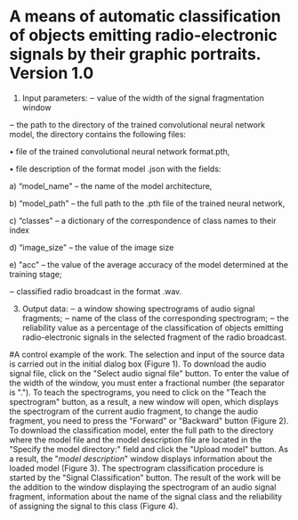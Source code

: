 # A means of automatic classification of objects emitting radio-electronic signals by their graphic portraits. Version 1.0

1. Input parameters:
‒ value of the width of the signal fragmentation window

‒ the path to the directory of the trained convolutional neural network model, the directory contains the following files:

• file of the trained convolutional neural network format.pth, 

• file description of the format model .json with the fields:

a) “model_name" – the name of the model architecture,

b) “model_path" – the full path to the .pth file of the trained neural network,

c) “classes" – a dictionary of the correspondence of class names to their index

d) “image_size" – the value of the image size

e) "acc" – the value of the average accuracy of the model determined at the training stage;

‒ classified radio broadcast in the format .wav.

3. Output data:
‒ a window showing spectrograms of audio signal fragments;
‒ name of the class of the corresponding spectrogram; 
‒ the reliability value as a percentage of the classification of objects emitting radio-electronic signals in the selected fragment of the radio broadcast.


#A control example of the work.
The selection and input of the source data is carried out in the initial dialog box (Figure 1). 
To download the audio signal file, click on the "Select audio signal file" button. To enter the value of the width of the window, you must enter a fractional number (the separator is ".").
To teach the spectrograms, you need to click on the "Teach the spectrogram" button, as a result, a new window will open, which displays the spectrogram of the current audio fragment, to change the audio fragment, you need to press the "Forward" or "Backward" button (Figure 2).
To download the classification model, enter the full path to the directory where the model file and the model description file are located in the "Specify the model directory:" 
field and click the "Upload model" button. As a result, the "*model description*" window displays information about the loaded model (Figure 3).
The spectrogram classification procedure is started by the "Signal Classification" button. 
The result of the work will be the addition to the window displaying the spectrogram of an audio signal fragment, information about the name of the signal class and the reliability of assigning the signal to this class (Figure 4).
